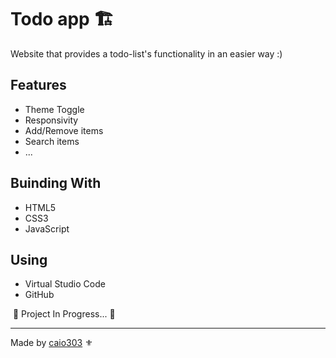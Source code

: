 # Todo app 🏗️
Website that provides a todo-list's functionality in an easier way :)
## Features
* Theme Toggle
* Responsivity
* Add/Remove items
* Search items
* ...
## Buinding With

* HTML5
* CSS3
* JavaScript

## Using 

* Virtual Studio Code
* GitHub



​														     			:construction:   Project In Progress...   :construction: 																	

<hr>

Made by [caio303](https://linkedin.com/in/caio303) :fleur_de_lis:
